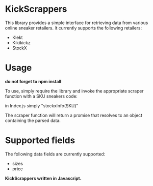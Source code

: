 # KickScrappers

This library provides a simple interface for retrieving data from various online sneaker retailers. It currently supports the following retailers:

- Klekt
- Kikikickz
- StockX

# Usage

**do not forget to npm install**

To use, simply require the library and invoke the appropriate scraper function with a SKU sneakers code:

in Index.js simply "stockxInfo(SKU)"


The scraper function will return a promise that resolves to an object containing the parsed data.

# Supported fields

The following data fields are currently supported:

- sizes
- price

**KickScrappers written in Javascript.**
